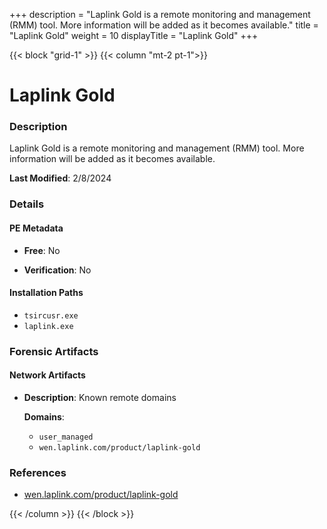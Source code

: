 +++
description = "Laplink Gold is a remote monitoring and management (RMM) tool. More information will be added as it becomes available."
title = "Laplink Gold"
weight = 10
displayTitle = "Laplink Gold"
+++


{{< block "grid-1" >}}
{{< column "mt-2 pt-1">}}

# Laplink Gold


### Description

Laplink Gold is a remote monitoring and management (RMM) tool. More information will be added as it becomes available.



**Last Modified**: 2/8/2024

### Details


#### PE Metadata


- **Free**: No

- **Verification**: No




#### Installation Paths
- `tsircusr.exe`
- `laplink.exe`

### Forensic Artifacts




#### Network Artifacts

- **Description**: Known remote domains

  **Domains**:
    - `user_managed`
    - `wen.laplink.com/product/laplink-gold`





### References
- [wen.laplink.com/product/laplink-gold](wen.laplink.com/product/laplink-gold)



{{< /column >}}
{{< /block >}}

